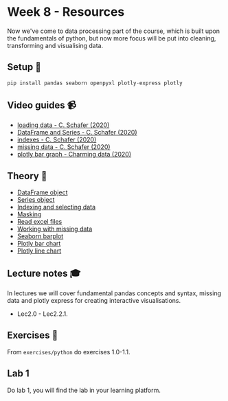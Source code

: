 # Week 8 - Resources

Now we've come to data processing part of the course, which is built upon the fundamentals of python, but now more focus will be put into cleaning, transforming and visualising data. 

## Setup :wrench:

```py
pip install pandas seaborn openpyxl plotly-express plotly
```

## Video guides :video_camera:

- [loading data - C. Schafer (2020)][pandas_vid_load_data]
- [DataFrame and Series - C. Schafer (2020)][pandas_vid_df]
- [indexes - C. Schafer (2020)][pandas_vid_index]
- [missing data - C. Schafer (2020)][pandas_vid_nan]
- [plotly bar graph - Charming data (2020)](https://www.youtube.com/watch?v=N1GwQNatOwo&list=PLh3I780jNsiTXlWYiNWjq2rBgg3UsL1Ub&index=2)

[pipenv_vid]: https://www.youtube.com/watch?v=6Qmnh5C4Pmo
[pandas_vid_load_data]: https://www.youtube.com/watch?v=ZyhVh-qRZPA&t=450s
[pandas_vid_df]: https://www.youtube.com/watch?v=zmdjNSmRXF4
[pandas_vid_index]: https://www.youtube.com/watch?v=W9XjRYFkkyw&list=RDCMUCCezIgC97PvUuR4_gbFUs5g&index=3
[pandas_vid_nan]: https://www.youtube.com/watch?v=KdmPHEnPJPs&list=RDCMUCCezIgC97PvUuR4_gbFUs5g&index=9

## Theory :book:

- [DataFrame object](https://pandas.pydata.org/pandas-docs/stable/reference/api/pandas.DataFrame.html?highlight=dataframe#pandas.DataFrame)
- [Series object](https://pandas.pydata.org/pandas-docs/stable/reference/api/pandas.Series.html?highlight=series#pandas.Series)
- [Indexing and selecting data](https://pandas.pydata.org/pandas-docs/stable/user_guide/indexing.html)
- [Masking](https://pandas.pydata.org/docs/reference/api/pandas.DataFrame.mask.html)
- [Read excel files](https://pandas.pydata.org/docs/reference/api/pandas.read_excel.html)
- [Working with missing data](https://pandas.pydata.org/pandas-docs/stable/user_guide/missing_data.html)
- [Seaborn barplot](https://seaborn.pydata.org/generated/seaborn.barplot.html)
- [Plotly bar chart](https://plotly.com/python/bar-charts/)
- [Plotly line chart](https://plotly.com/python/line-charts/)



## Lecture notes :mortar_board:
In lectures we will cover fundamental pandas concepts and syntax, missing data and plotly express for creating interactive visualisations. 

- Lec2.0 - Lec2.2.1. 

## Exercises :running:
From `exercises/python` do exercises 1.0-1.1. 


## Lab 1 
Do lab 1, you will find the lab in your learning platform.